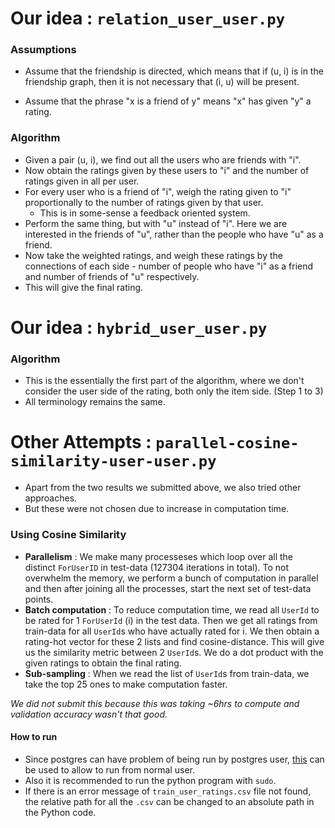 # Our idea : `relation_user_user.py`

### Assumptions

+ Assume that the friendship is directed, which means that if (u, i) is in the friendship graph, then it is not necessary that (i, u) will be present.

+ Assume that the phrase "x is a friend of y" means "x" has given "y" a rating.

### Algorithm

+ Given a pair (u, i), we find out all the users who are friends with "i".
+ Now obtain the ratings given by these users to "i" and the number of ratings given in all per user.
+ For every user who is a friend of "i", weigh the rating given to "i" proportionally to the number of ratings given by that user.
    + This is in some-sense a feedback oriented system.
+ Perform the same thing, but with "u" instead of "i". Here we are interested in the friends of "u", rather than the people who have "u" as a friend.
+ Now take the weighted ratings, and weigh these ratings by the connections of each side - number of people who have "i" as a friend and number of friends of "u" respectively.
+ This will give the final rating.

# Our idea : `hybrid_user_user.py`

### Algorithm

+ This is the essentially the first part of the algorithm, where we don't consider the user side of the rating, both only the item side. (Step 1 to 3)
+ All terminology remains the same.

# Other Attempts : `parallel-cosine-similarity-user-user.py`
+ Apart from the two results we submitted above, we also tried other approaches.
+ But these were not chosen due to increase in computation time.

### Using Cosine Similarity

+ **Parallelism** : We make many processeses which loop over all the distinct `ForUserID` in test-data (127304 iterations in total). To not overwhelm the memory, we perform a bunch of computation in parallel and then after joining all the processes, start the next set of test-data points.
+ **Batch computation** : To reduce computation time, we read all `UserId` to be rated for 1 `ForUserId` (i) in the test data. Then we get all ratings from train-data for all `UserId`s who have actually rated for i. We then obtain a rating-hot vector for these 2 lists and find cosine-distance. This will give us the similarity metric between 2 `UserId`s. We do a dot product with the given ratings to obtain the final rating.
+ **Sub-sampling** : When we read the list of `UserId`s from train-data, we take the top 25 ones to make computation faster. 

_We did not submit this because this was taking ~6hrs to compute and validation accuracy wasn't that good._

#### How to run
+ Since postgres can have problem of being run by postgres user, [this](http://suite.opengeo.org/docs/latest/dataadmin/pgGettingStarted/firstconnect.html#allowing-local-connections) can be used to allow to run from normal user. 
+ Also it is recommended to run the python program with `sudo`.
+ If there is an error message of `train_user_ratings.csv` file not found, the relative path for all the `.csv` can be changed to an absolute path in the Python code.
